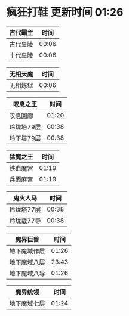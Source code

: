 # 疯狂打鞋 更新时间 01:26

| 古代霸主   | 时间    |
|--------|-------|
| 古代皇陵 | 00:06 |
| 十代皇陵 | 00:06 |

| 无相天魔   | 时间    |
|--------|-------|
| 无相炼狱 | 00:06 |

| 叹息之王   | 时间    |
|--------|-------|
| 叹息回廊 | 01:20 |
| 玲珑塔79层 | 00:38 |
| 玲下塔79层 | 00:38 |

| 猛魔之王   | 时间    |
|--------|-------|
| 铁血魔宫 | 01:19 |
| 兵面麻宫 | 01:19 |

| 鬼火人马   | 时间    |
|--------|-------|
| 玲珑塔77层 | 00:38 |
| 玲珑载77导 | 00:38 |

| 魔界巨兽   | 时间    |
|--------|-------|
| 地下魔域作层 | 01:26 |
| 地下魔域八层 | 23:43 |
| 地下魔域八导 | 01:26 |

| 魔界统领   | 时间    |
|--------|-------|
| 地下魔域七层 | 01:24 |